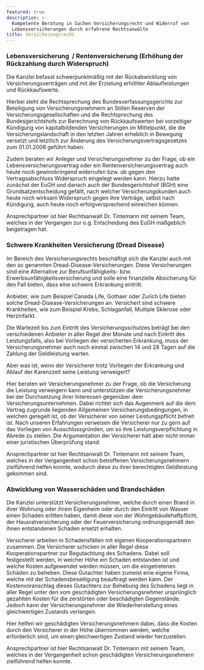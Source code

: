 ```yaml
---
featured: true
description: >-
  Kompetente Beratung in Sachen Versicherungsrecht und Widerruf von
  Lebensversicherungen durch erfahrene Rechtsanwälte
title: Versicherungsrecht
---
```



### Lebensversicherung  / Rentenversicherung (Erhöhung der Rückzahlung durch Widerspruch)

Die Kanzlei befasst schwerpunktmäßig mit der Rückabwicklung von Versicherungsverträgen und mit der Erzielung erhöhter Ablaufleistungen und Rückkaufswerte.

Hierbei steht die Rechtsprechung des Bundesverfassungsgerichts zur Beteiligung von Versicherungsnehmern an Stillen Reserven der Versicherungsgesellschaften und die Rechtsprechung des Bundesgerichtshofs zur Berechnung von Rückkaufswerten bei vorzeitiger Kündigung von kapitalbildenden Versicherungen im Mittelpunkt, die die Versicherungslandschaft in den letzten Jahren erheblich in Bewegung versetzt und letztlich zur Änderung des Versicherungsvertragsgesetzes zum 01.01.2008 geführt haben.

Zudem beraten wir Anleger und Versicherungsnehmer zu der Frage, ob ein Lebensversicherungsvertrag oder ein Rentenversicherungsvertrag auch heute noch gewinnbringend widerrufen bzw. ob gegen den Vertragsabschluss Widerspruch eingelegt werden kann. Hierzu hatte zunächst der EuGH und danach auch der Bundesgerichtshof (BGH) eine Grundsatzentscheidung gefällt, nach welcher Versicherungskunden auch heute noch wirksam Widerspruch gegen ihre Verträge, selbst nach Kündigung, auch heute noch erfolgversprechend einreichen können.

Ansprechpartner ist hier Rechtsanwalt Dr. Tintemann mit seinem Team, welches in der Vergangen zur o.g. Entscheidung des EuGH maßgeblich beigetragen hat.

### Schwere Krankheiten Versicherung (Dread Disease)

Im Bereich des Versicherungsrechts beschäftigt sich die Kanzlei auch mit den so genannten Dread-Disease-Versicherungen. Diese Versicherungen sind eine Alternative zur Berufsunfähigkeits- bzw. Erwerbsunfähigkeitsversicherung und solle eine finanzielle Absicherung für den Fall bieten, dass eine schwere Erkrankung eintritt.

Anbieter, wie zum Beispiel Canada Life, Gothaer oder Zurich Life bieten solche Dread-Disease-Versicherungen an. Versichert sind schwere Krankheiten, wie zum Beispiel Krebs, Schlaganfall, Multiple Sklerose oder Herzinfarkt.

Die Wartezeit bis zum Eintritt des Versicherungsschutzes beträgt bei den verschiedenen Anbieter in aller Regel drei Monate und nach Eintritt des Leistungsfalls, also bei Vorliegen der versicherten Erkrankung, muss der Versicherungsnehmer auch noch einmal zwischen 14 und 28 Tagen auf die Zahlung der Geldleistung warten.

Aber was ist, wenn der Versicherer trotz Vorliegen der Erkrankung und Ablauf der Karenzzeit seine Leistung verweigert?

Hier beraten wir Versicherungsnehmer zu der Frage, ob die Versicherung die Leistung verweigern kann und unterstützen die Versicherungsnehmer bei der Durchsetzung ihrer Interessen gegenüber dem Versicherungsunternehmen. Dabei richtet sich das Augenmerk auf die dem Vertrag zugrunde liegenden Allgemeinen Versicherungsbedingungen, in welchen geregelt ist, ob der Versicherer von seiner Leistungspflicht befreit ist. Nach unseren Erfahrungen verweisen die Versicherer nur zu gern auf das Vorliegen von Ausschlussgründen, um so ihre Leistungsverpflichtung in Abrede zu stellen. Die Argumentation der Versicherer hält aber nicht immer einer juristischen Überprüfung stand.

Ansprechpartner ist hier Rechtsanwalt Dr. Tintemann mit seinem Team, welches in der Vergangenheit schon betroffenen Versicherungsnehmern zielführend helfen konnte, wodurch diese zu ihrer berechtigten Geldleistung gekommen sind.

### Abwicklung von Wasserschäden und Brandschäden

Die Kanzlei unterstützt Versicherungsnehmer, welche durch einen Brand in ihrer Wohnung oder ihrem Eigenheim oder durch den Eintritt von Wasser einen Schaden erlitten haben, damit diese von der Wohngebäudehaftpflicht, der Hausratversicherung oder der Feuerversicherung ordnungsgemäß den ihnen entstandenen Schaden ersetzt erhalten.

Versicherer arbeiten in Schadensfällen mit eigenen Kooperationspartnern zusammen. Die Versicherer schicken in aller Regel diese Kooperationspartner zur Begutachtung des Schadens. Dabei soll festgestellt werden, in welcher Höhe ein Schaden entstanden ist und welche Kosten aufgewendet werden müssen, um die eingetretenen Schäden zu beheben. Diese Gutachter haben zumeist eine eigene Firma, welche mit der Schadensbeseitigung beauftragt werden kann. Der Kostenvoranschlag dieses Gutachters zur Behebung des Schadens liegt in aller Regel unter den vom geschädigten Versicherungsnehmer ursprünglich gezahlten Kosten für die zerstörten oder beschädigten Gegenstände. Jedoch kann der Versicherungsnehmer die Wiederherstellung eines gleichwertigen Zustands verlangen.

Hier helfen wir geschädigten Versicherungsnehmern dabei, dass die Kosten durch den Versicherer in der Höhe übernommen werden, welche erforderlich sind, um einen gleichwertigen Zustand wieder herzustellen.

Ansprechpartner ist hier Rechtsanwalt Dr. Tintemann mit seinem Team, welches in der Vergangenheit schon geschädigten Versicherungsnehmern zielführend helfen konnte.<!--EndFragment-->